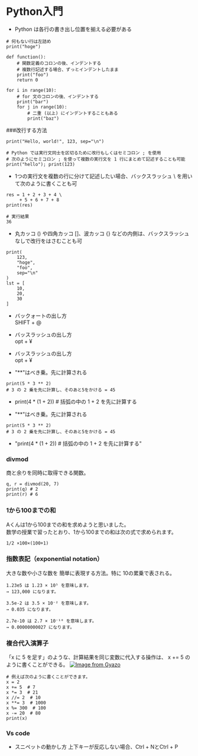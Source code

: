 # Python入門
 - Python は各行の書き出し位置を揃える必要がある
```
# 何もない行は左詰め
print("hoge")
 
def function():
    # 関数定義のコロンの後、インデントする
    # 複数行記述する場合、ずっとインデントしたまま
    print("foo")
    return 0
 
for i in range(10):
    # for 文のコロンの後、インデントする
    print("bar")
    for j in range(10):
        # 二重 (以上) にインデントすることもある
        print("baz")
```

 ###改行する方法
```
print("Hello, world!", 123, sep="\n")

# Python では実行文同士を区切るために改行もしくはセミコロン ; を使用
# 次のようにセミコロン ; を使って複数の実行文を 1 行にまとめて記述することも可能
print("hello"); print(123)
```

 - 1つの実行文を複数の行に分けて記述したい場合、バックスラッシュ \ を用いて次のように書くことも可
```
res = 1 + 2 + 3 + 4 \
     + 5 + 6 + 7 + 8
print(res)

# 実行結果
36
```

 - 丸カッコ () や四角カッコ []、波カッコ {} などの内側は、バックスラッシュなしで改行をはさむことも可
```
print(
    123,
    "hoge",
    "foo",
    sep="\n"
)
lst = [
    10,
    20,
    30
]
```

 - バックォートの出し方<br>
   SHIFT + @

 - バッスラッシュの出し方<br>
   opt + ¥
 
 - バッスラッシュの出し方<br>
   opt + ¥


- "**"はべき乗。先に計算される
```
print(5 * 3 ** 2) 
# 3 の 2 乗を先に計算し、そのあと5をかける = 45
```

- print(4 * (1 + 2)) # 括弧の中の 1 + 2 を先に計算する



- "**"はべき乗。先に計算される
```
print(5 * 3 ** 2) 
# 3 の 2 乗を先に計算し、そのあと5をかける = 45
```

- "print(4 * (1 + 2)) # 括弧の中の 1 + 2 を先に計算する"


### divmod
商と余りを同時に取得できる関数。<br>
```
q, r = divmod(20, 7)
print(q) # 2
print(r) # 6
```

### 1から100までの和
Aくんは1から100までの和を求めようと思いました。<br>
数学の授業で習ったとおり、1から100までの和は次の式で求められます。
```
1/2 ×100×(100+1)
```

### 指数表記（exponential notation）
大きな数や小さな数を 簡単に表現する方法。特に 10の累乗で表される。
```
1.23e5 は 1.23 × 10⁵ を意味します。
→ 123,000 になります。

3.5e-2 は 3.5 × 10⁻² を意味します。
→ 0.035 になります。

2.7e-10 は 2.7 × 10⁻¹⁰ を意味します。
→ 0.00000000027 になります。
```

### 複合代入演算子
「x に 5 を足す」のような、計算結果を同じ変数に代入する操作は、 x += 5 のように書くことができる。
[![Image from Gyazo](https://i.gyazo.com/9afcec8be34e9cbabb24019cd729609c.png)](https://gyazo.com/9afcec8be34e9cbabb24019cd729609c)
```
# 例えば次のように書くことができます。
x = 2
x += 5  # 7
x *= 3  # 21
x //= 2  # 10
x **= 3  # 1000
x %= 300  # 100
x -= 20  # 80
print(x)
```


### Vs code
 - スニペットの動かし方
 上下キーが反応しない場合、Ctrl + NとCtrl + P